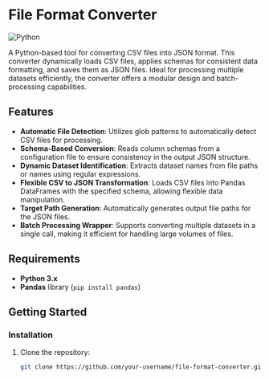 # File Format Converter

![Python](https://img.shields.io/badge/Python-3.x-blue.svg)


A Python-based tool for converting CSV files into JSON format. This converter dynamically loads CSV files, applies schemas for consistent data formatting, and saves them as JSON files. Ideal for processing multiple datasets efficiently, the converter offers a modular design and batch-processing capabilities.

## Features

- **Automatic File Detection**: Utilizes glob patterns to automatically detect CSV files for processing.
- **Schema-Based Conversion**: Reads column schemas from a configuration file to ensure consistency in the output JSON structure.
- **Dynamic Dataset Identification**: Extracts dataset names from file paths or names using regular expressions.
- **Flexible CSV to JSON Transformation**: Loads CSV files into Pandas DataFrames with the specified schema, allowing flexible data manipulation.
- **Target Path Generation**: Automatically generates output file paths for the JSON files.
- **Batch Processing Wrapper**: Supports converting multiple datasets in a single call, making it efficient for handling large volumes of files.

## Requirements

- **Python 3.x**
- **Pandas** library (`pip install pandas`)

## Getting Started

### Installation

1. Clone the repository:
   ```bash
   git clone https://github.com/your-username/file-format-converter.git
